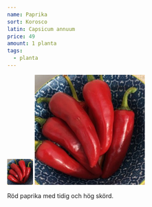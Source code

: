```yaml
---
name: Paprika
sort: Korosco
latin: Capsicum annuum
price: 49
amount: 1 planta
tags:
  - planta
---
```


<img src="/img/plant-paprika-korosco.jpg" width="60" data-srcset="1x, 1.5x, 2x" alt="Paprika Korosco" class="thumb">
<img src="/img/plant-paprika-korosco.jpg" width="256" data-srcset="1x, 1.5x, 2x" alt="Paprika Korosco">

Röd paprika med tidig och hög skörd.
